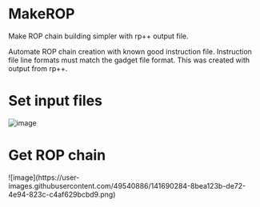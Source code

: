 # MakeROP
Make ROP chain building simpler with rp++ output file.

Automate ROP chain creation with known good instruction file.
Instruction file line formats must match the gadget file format.
This was created with output from rp++.

<h1>Set input files</h1>

![image](https://user-images.githubusercontent.com/49540886/141690311-c14fc6ce-1762-42d9-941a-bb0a69e6d8ab.png)

<h1>Get ROP chain</h1>
<p>![image](https://user-images.githubusercontent.com/49540886/141690284-8bea123b-de72-4e94-823c-c4af629bcbd9.png)</p>

